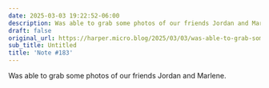 ```yaml
---
date: 2025-03-03 19:22:52-06:00
description: Was able to grab some photos of our friends Jordan and Marlene.
draft: false
original_url: https://harper.micro.blog/2025/03/03/was-able-to-grab-some.html
sub_title: Untitled
title: 'Note #183'
---
```


Was able to grab some photos of our friends Jordan and Marlene.